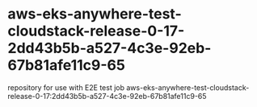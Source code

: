 # aws-eks-anywhere-test-cloudstack-release-0-17-2dd43b5b-a527-4c3e-92eb-67b81afe11c9-65
repository for use with E2E test job aws-eks-anywhere-test-cloudstack-release-0-17:2dd43b5b-a527-4c3e-92eb-67b81afe11c9-65
